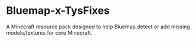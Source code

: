 # Bluemap-x-TysFixes
A Minecraft resource pack designed to help Bluemap detect or add missing models/textures for core Minecraft.
